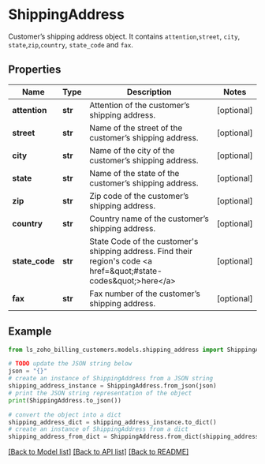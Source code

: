 # ShippingAddress

Customer’s shipping address object. It contains <code>attention</code>,<code>street</code>, <code>city</code>, <code>state</code>,<code>zip</code>,<code>country</code>, <code>state_code</code> and <code>fax</code>.

## Properties

Name | Type | Description | Notes
------------ | ------------- | ------------- | -------------
**attention** | **str** | Attention of the customer’s shipping address. | [optional] 
**street** | **str** | Name of the street of the customer’s shipping address. | [optional] 
**city** | **str** | Name of the city of the customer’s shipping address. | [optional] 
**state** | **str** | Name of the state of the customer’s shipping address. | [optional] 
**zip** | **str** | Zip code of the customer’s shipping address. | [optional] 
**country** | **str** | Country name of the customer’s shipping address. | [optional] 
**state_code** | **str** | State Code of the customer&#39;s shipping address. Find their region&#39;s code &lt;a href&#x3D;\&quot;#state-codes\&quot;&gt;here&lt;/a&gt; | [optional] 
**fax** | **str** | Fax number of the customer’s shipping address. | [optional] 

## Example

```python
from ls_zoho_billing_customers.models.shipping_address import ShippingAddress

# TODO update the JSON string below
json = "{}"
# create an instance of ShippingAddress from a JSON string
shipping_address_instance = ShippingAddress.from_json(json)
# print the JSON string representation of the object
print(ShippingAddress.to_json())

# convert the object into a dict
shipping_address_dict = shipping_address_instance.to_dict()
# create an instance of ShippingAddress from a dict
shipping_address_from_dict = ShippingAddress.from_dict(shipping_address_dict)
```
[[Back to Model list]](../README.md#documentation-for-models) [[Back to API list]](../README.md#documentation-for-api-endpoints) [[Back to README]](../README.md)


